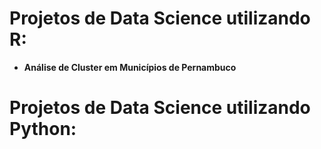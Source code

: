# Projetos de Data Science utilizando R:

* **Análise de Cluster em Municípios de Pernambuco** 

# Projetos de Data Science utilizando Python:
